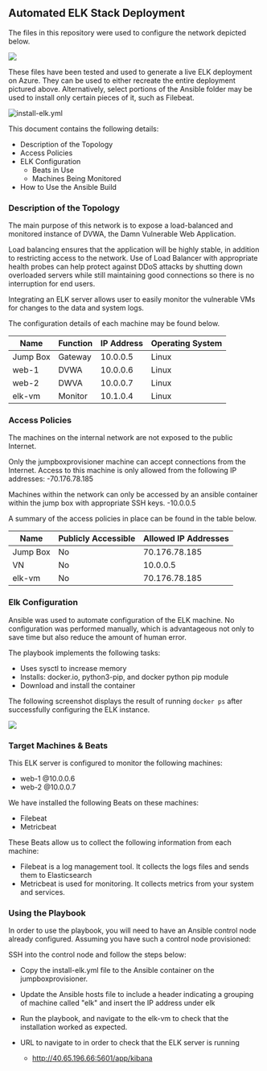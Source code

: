 ## Automated ELK Stack Deployment

The files in this repository were used to configure the network depicted below.

![](https://github.com/LNKitchell/Scripts/blob/main/Images/Cloud_Diagram.jpg)

These files have been tested and used to generate a live ELK deployment on Azure. They can be used to either recreate the entire deployment pictured above. Alternatively, select portions of the Ansible folder may be used to install only certain pieces of it, such as Filebeat.

![install-elk.yml](https://github.com/LNKitchell/Scripts/blob/main/Ansible/install-elk.yml)

This document contains the following details:
- Description of the Topology
- Access Policies
- ELK Configuration
  - Beats in Use
  - Machines Being Monitored
- How to Use the Ansible Build


### Description of the Topology

The main purpose of this network is to expose a load-balanced and monitored instance of DVWA, the Damn Vulnerable Web Application.

Load balancing ensures that the application will be highly stable, in addition to restricting access to the network. Use of Load Balancer with appropriate health probes can help protect against DDoS attacks by shutting down overloaded servers while still maintaining good connections so there is no interruption for end users.   

Integrating an ELK server allows user to easily monitor the vulnerable VMs for changes to the data and system logs.

The configuration details of each machine may be found below.

| Name     | Function | IP Address | Operating System |
|----------|----------|------------|------------------|
| Jump Box | Gateway  | 10.0.0.5   | Linux            |
| web-1    | DVWA     | 10.0.0.6   | Linux            |
| web-2    | DWVA     | 10.0.0.7   | Linux            |
| elk-vm   | Monitor  | 10.1.0.4   | Linux            |

### Access Policies

The machines on the internal network are not exposed to the public Internet.

Only the jumpboxprovisioner machine can accept connections from the Internet. Access to this machine is only allowed from the following IP addresses:
-70.176.78.185

Machines within the network can only be accessed by an ansible container within the jump box with appropriate SSH keys.
-10.0.0.5

A summary of the access policies in place can be found in the table below.

| Name     | Publicly Accessible | Allowed IP Addresses |
|----------|---------------------|----------------------|
| Jump Box | No                  | 70.176.78.185        |
| VN       | No                  | 10.0.0.5             |
| elk-vm   | No                  | 70.176.78.185         |

### Elk Configuration

Ansible was used to automate configuration of the ELK machine. No configuration was performed manually, which is advantageous not only to save time but also reduce the amount of human error.

The playbook implements the following tasks:
- Uses sysctl to increase memory
- Installs: docker.io, python3-pip, and docker python pip module
- Download and install the container

The following screenshot displays the result of running `docker ps` after successfully configuring the ELK instance.

![](https://github.com/LNKitchell/Scripts/blob/main/Images/docker_ps_elk_install_success.jpg)

### Target Machines & Beats
This ELK server is configured to monitor the following machines:
- web-1 @10.0.0.6
- web-2 @10.0.0.7

We have installed the following Beats on these machines:
- Filebeat
- Metricbeat

These Beats allow us to collect the following information from each machine:
- Filebeat is a log management tool. It collects the logs files and sends them to Elasticsearch
- Metricbeat is used for monitoring. It collects metrics from your system and services.

### Using the Playbook
In order to use the playbook, you will need to have an Ansible control node already configured. Assuming you have such a control node provisioned:

SSH into the control node and follow the steps below:
- Copy the install-elk.yml file to the Ansible container on the jumpboxprovisioner.
- Update the Ansible hosts file to include a header indicating a grouping of machine called "elk" and insert the IP address under elk
- Run the playbook, and navigate to the elk-vm to check that the installation worked as expected.

- URL to navigate to in order to check that the ELK server is running
   - http://40.65.196.66:5601/app/kibana
